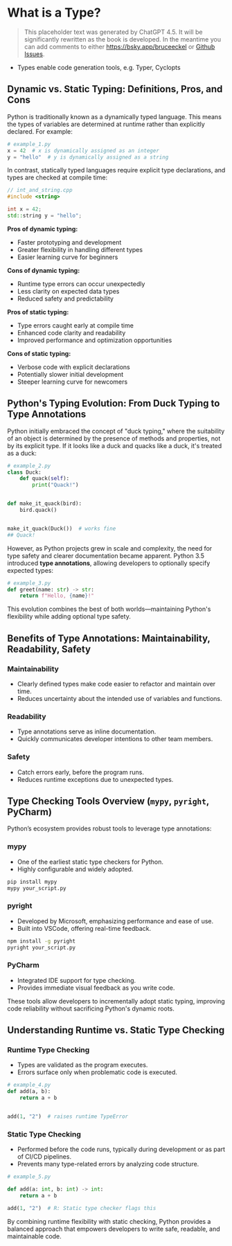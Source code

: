 # What is a Type?

> This placeholder text was generated by ChatGPT 4.5.
> It will be significantly rewritten as the book is developed.
> In the meantime you can add comments to either <https://bsky.app/bruceeckel> or [Github Issues](https://github.com/ThinkingInTypes/ThinkingInTypes.github.io/issues).

- Types enable code generation tools, e.g. Typer, Cyclopts

## Dynamic vs. Static Typing: Definitions, Pros, and Cons

Python is traditionally known as a dynamically typed language.
This means the types of variables are determined at runtime rather than explicitly declared.
For example:

```python
# example_1.py
x = 42  # x is dynamically assigned as an integer
y = "hello"  # y is dynamically assigned as a string
```

In contrast, statically typed languages require explicit type declarations, and types are checked at compile time:

```cpp
// int_and_string.cpp
#include <string>

int x = 42;               
std::string y = "hello";  
```

**Pros of dynamic typing:**

- Faster prototyping and development
- Greater flexibility in handling different types
- Easier learning curve for beginners

**Cons of dynamic typing:**

- Runtime type errors can occur unexpectedly
- Less clarity on expected data types
- Reduced safety and predictability

**Pros of static typing:**

- Type errors caught early at compile time
- Enhanced code clarity and readability
- Improved performance and optimization opportunities

**Cons of static typing:**

- Verbose code with explicit declarations
- Potentially slower initial development
- Steeper learning curve for newcomers

## Python's Typing Evolution: From Duck Typing to Type Annotations

Python initially embraced the concept of "duck typing," where the suitability of an object is determined by the presence of methods and properties, not by its explicit type.
If it looks like a duck and quacks like a duck, it's treated as a duck:

```python
# example_2.py
class Duck:
    def quack(self):
        print("Quack!")


def make_it_quack(bird):
    bird.quack()


make_it_quack(Duck())  # works fine
## Quack!
```

However, as Python projects grew in scale and complexity, the need for type safety and clearer documentation became apparent.
Python 3.5 introduced **type annotations**, allowing developers to optionally specify expected types:

```python
# example_3.py
def greet(name: str) -> str:
    return f"Hello, {name}!"
```

This evolution combines the best of both worlds—maintaining Python's flexibility while adding optional type safety.

## Benefits of Type Annotations: Maintainability, Readability, Safety

### Maintainability

- Clearly defined types make code easier to refactor and maintain over time.
- Reduces uncertainty about the intended use of variables and functions.

### Readability

- Type annotations serve as inline documentation.
- Quickly communicates developer intentions to other team members.

### Safety

- Catch errors early, before the program runs.
- Reduces runtime exceptions due to unexpected types.

## Type Checking Tools Overview (`mypy`, `pyright`, PyCharm)

Python’s ecosystem provides robust tools to leverage type annotations:

### mypy

- One of the earliest static type checkers for Python.
- Highly configurable and widely adopted.

```bash
pip install mypy
mypy your_script.py
```

### pyright

- Developed by Microsoft, emphasizing performance and ease of use.
- Built into VSCode, offering real-time feedback.

```bash
npm install -g pyright
pyright your_script.py
```

### PyCharm

- Integrated IDE support for type checking.
- Provides immediate visual feedback as you write code.

These tools allow developers to incrementally adopt static typing, improving code reliability without sacrificing Python's dynamic roots.

## Understanding Runtime vs. Static Type Checking

### Runtime Type Checking

- Types are validated as the program executes.
- Errors surface only when problematic code is executed.

```python
# example_4.py
def add(a, b):
    return a + b


add(1, "2")  # raises runtime TypeError
```

### Static Type Checking

- Performed before the code runs, typically during development or as part of CI/CD pipelines.
- Prevents many type-related errors by analyzing code structure.

```python
# example_5.py

def add(a: int, b: int) -> int:
    return a + b

add(1, "2")  # R: Static type checker flags this
```

By combining runtime flexibility with static checking, Python provides a balanced approach that empowers developers to write safe, readable, and maintainable code.
